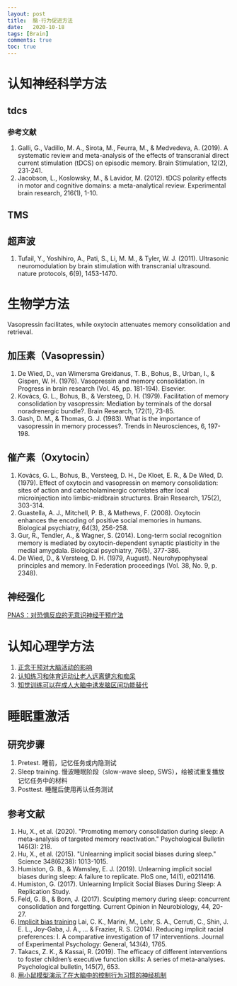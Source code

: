 ```yaml
---
layout: post
title:  脑-行为促进方法
date:   2020-10-18
tags: [Brain]
comments: true
toc: true
---
```


# 认知神经科学方法

## tdcs

### 参考文献

1. Galli, G., Vadillo, M. A., Sirota, M., Feurra, M., & Medvedeva, A. (2019). A systematic review and meta-analysis of the effects of transcranial direct current stimulation (tDCS) on episodic memory. Brain Stimulation, 12(2), 231-241.
2. Jacobson, L., Koslowsky, M., & Lavidor, M. (2012). tDCS polarity effects in motor and cognitive domains: a meta-analytical review. Experimental brain research, 216(1), 1-10.

## TMS

## 超声波

1. Tufail, Y., Yoshihiro, A., Pati, S., Li, M. M., & Tyler, W. J. (2011). Ultrasonic neuromodulation by brain stimulation with transcranial ultrasound. nature protocols, 6(9), 1453-1470.

# 生物学方法

Vasopressin facilitates, while oxytocin attenuates memory consolidation
and retrieval. 

## 加压素（Vasopressin）

1. De Wied, D., van Wimersma Greidanus, T. B., Bohus, B., Urban, I., & Gispen, W. H. (1976). Vasopressin and memory consolidation. In Progress in brain research (Vol. 45, pp. 181-194). Elsevier.
2. Kovács, G. L., Bohus, B., & Versteeg, D. H. (1979). Facilitation of memory consolidation by vasopressin: Mediation by terminals of the dorsal noradrenergic bundle?. Brain Research, 172(1), 73-85.
3. Gash, D. M., & Thomas, G. J. (1983). What is the importance of vasopressin in memory processes?. Trends in Neurosciences, 6, 197-198.

## 催产素（Oxytocin）

1. Kovács, G. L., Bohus, B., Versteeg, D. H., De Kloet, E. R., & De Wied, D. (1979). Effect of oxytocin and vasopressin on memory consolidation: sites of action and catecholaminergic correlates after local microinjection into limbic-midbrain structures. Brain Research, 175(2), 303-314.
2. Guastella, A. J., Mitchell, P. B., & Mathews, F. (2008). Oxytocin enhances the encoding of positive social memories in humans. Biological psychiatry, 64(3), 256-258.
3. Gur, R., Tendler, A., & Wagner, S. (2014). Long-term social recognition memory is mediated by oxytocin-dependent synaptic plasticity in the medial amygdala. Biological psychiatry, 76(5), 377-386.
4. De Wied, D., & Versteeg, D. H. (1979, August). Neurohypophyseal principles and memory. In Federation proceedings (Vol. 38, No. 9, p. 2348).

## 神经强化

[PNAS：对恐惧反应的无意识神经干预疗法](https://mp.weixin.qq.com/s/nOjLpHaK1LscUqDPVrLYiw)

# 认知心理学方法

1. [正念干预对大脑活动的影响](https://mp.weixin.qq.com/s/5ZYmQS-GQO5-z9m3Bmfa6A)
2. [认知练习和体育运动让老人远离健忘和痴呆](https://mp.weixin.qq.com/s/I5I2GvjXpo6viNGiyZ4jjw)
3. [知觉训练可以在成人大脑中诱发脑区间功能替代](https://mp.weixin.qq.com/s/ooA1zxgjTcgAQ50aFJ5GYw)

# 睡眠重激活

## 研究步骤

1. Pretest. 睡前，记忆任务或内隐测试
2. Sleep training. 慢波睡眠阶段（slow-wave sleep, SWS），给被试重复播放记忆任务中的材料
3. Posttest. 睡醒后使用再认任务测试

## 参考文献

1. Hu, X., et al. (2020). "Promoting memory consolidation during sleep: A meta-analysis of targeted memory reactivation." Psychological Bulletin 146(3): 218.
2. Hu, X., et al. (2015). "Unlearning implicit social biases during sleep." Science 348(6238): 1013-1015.
3. Humiston, G. B., & Wamsley, E. J. (2019). Unlearning implicit social biases during sleep: A failure to replicate. PloS one, 14(1), e0211416.
4. Humiston, G. (2017). Unlearning Implicit Social Biases During Sleep: A Replication Study.
5. Feld, G. B., & Born, J. (2017). Sculpting memory during sleep: concurrent consolidation and forgetting. Current Opinion in Neurobiology, 44, 20-27.
6. [Implicit bias training](https://en.wikipedia.org/wiki/Implicit_bias_training) Lai, C. K., Marini, M., Lehr, S. A., Cerruti, C., Shin, J. E. L., Joy-Gaba, J. A., ... & Frazier, R. S. (2014). Reducing implicit racial preferences: I. A comparative investigation of 17 interventions. Journal of Experimental Psychology: General, 143(4), 1765.
7. Takacs, Z. K., & Kassai, R. (2019). The efficacy of different interventions to foster children’s executive function skills: A series of meta-analyses. Psychological bulletin, 145(7), 653.
8. [用小鼠模型演示了在大脑中的控制行为习惯的神经机制](https://mp.weixin.qq.com/s/zmkQW-16yR_oeF0-0fwsaQ)